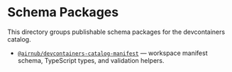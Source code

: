 # Schema Packages

This directory groups publishable schema packages for the devcontainers catalog.

- [`@airnub/devcontainers-catalog-manifest`](./manifest) — workspace manifest schema, TypeScript types, and validation helpers.

